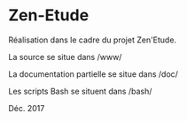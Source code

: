 # Zen-Etude
Réalisation dans le cadre du projet Zen'Etude.


La source se situe dans /www/ 

La documentation partielle se situe dans /doc/ 

Les scripts Bash se situent dans /bash/


Déc. 2017
